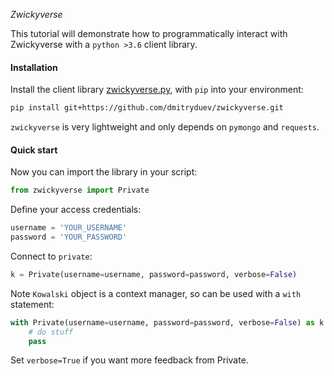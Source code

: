 *Zwickyverse*

This tutorial will demonstrate how to programmatically interact with Zwickyverse with a `python >3.6` client library.
<br>

#### Installation

Install the client library [zwickyverse.py](https://github.com/dmitryduev/zwickyverse/blob/master/zwickyverse.py), 
with `pip` into your environment:

```bash
pip install git+https://github.com/dmitryduev/zwickyverse.git
```

`zwickyverse` is very lightweight and only depends on `pymongo` and `requests`. 
<br>

#### Quick start

Now you can import the library in your script:

```python
from zwickyverse import Private
```

Define your access credentials:

```python
username = 'YOUR_USERNAME'
password = 'YOUR_PASSWORD'
```

Connect to `private`:

```python
k = Private(username=username, password=password, verbose=False)
```

<span class="badge badge-secondary">Note</span> `Kowalski` object is a context manager, so can be used with a `with` statement:

```python
with Private(username=username, password=password, verbose=False) as k:
    # do stuff
    pass
```

Set `verbose=True` if you want more feedback from Private.

